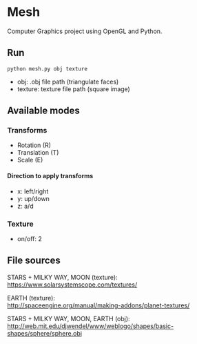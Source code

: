 # Mesh
Computer Graphics project using OpenGL and Python.

## Run
``` 
python mesh.py obj texture
```
* obj: .obj file path (triangulate faces)
* texture: texture file path (square image)

## Available modes
### Transforms
* Rotation (R)
* Translation (T)
* Scale (E)

#### Direction to apply transforms
* x: left/right
* y: up/down
* z: a/d

### Texture
* on/off: 2


## File sources

STARS + MILKY WAY, MOON (texture): <br>https://www.solarsystemscope.com/textures/

EARTH (texture): <br>http://spaceengine.org/manual/making-addons/planet-textures/

STARS + MILKY WAY, MOON, EARTH (obj): <br>http://web.mit.edu/djwendel/www/weblogo/shapes/basic-shapes/sphere/sphere.obj
